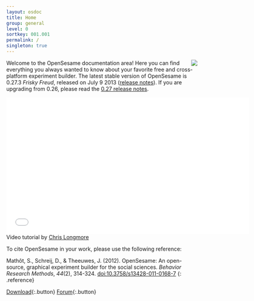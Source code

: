 ```yaml
---
layout: osdoc
title: Home
group: general
level: 0
sortkey: 001.001
permalink: /
singleton: true
---
```


<div style='float:right;margin-left:16px;text-align:right;'>
	<img src="/img/fig/fig1.1.1.png" />	
</div>

Welcome to the OpenSesame documentation area! Here you can find everything you always wanted to know about your favorite free and cross-platform experiment builder. The latest stable version of OpenSesame is 0.27.3 *Frisky Freud*, released on July 9 2013 ([release notes][]). If you are upgrading from 0.26, please read the [0.27 release notes][].

<div class='video'>
	<iframe width="640" height="360" src="//www.youtube.com/embed/-zMH65re1m0" frameborder="0" allowfullscreen></iframe>
	<br />
	<span class='vid-caption'>Video tutorial by <a href='http://www.chrislongmore.co.uk/' target='_blank'>Chris Longmore</a></span>
</div>

To cite OpenSesame in your work, please use the following reference:

Mathôt, S., Schreij, D., & Theeuwes, J. (2012). OpenSesame: An open-source, graphical experiment builder for the social sciences. *Behavior Research Methods*, *44*(2), 314-324. [doi:10.3758/s13428-011-0168-7](http://dx.doi.org/10.3758/s13428-011-0168-7)
{: .reference}

[Download][]{:.button}
[Forum][]{:.button}

[forum]: http://forum.cogsci.nl/
[0.27 release notes]: /notes/0.27
[release notes]: /notes/0.27.3
[download]: /getting-started/getting-opensesame/
